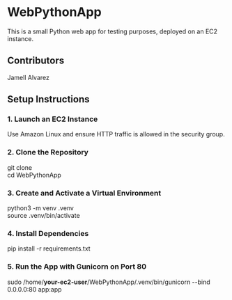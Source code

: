 # WebPythonApp

This is a small Python web app for testing purposes, deployed on an EC2 instance.

## Contributors
 Jamell Alvarez

## Setup Instructions

### 1. Launch an EC2 Instance
Use Amazon Linux and ensure HTTP traffic is allowed in the security group.

### 2. Clone the Repository
git clone <your-repo-url>  
cd WebPythonApp  

### 3. Create and Activate a Virtual Environment
python3 -m venv .venv  
source .venv/bin/activate  

### 4. Install Dependencies
pip install -r requirements.txt  

### 5. Run the App with Gunicorn on Port 80
sudo /home/**your-ec2-user**/WebPythonApp/.venv/bin/gunicorn --bind 0.0.0.0:80 app:app 



